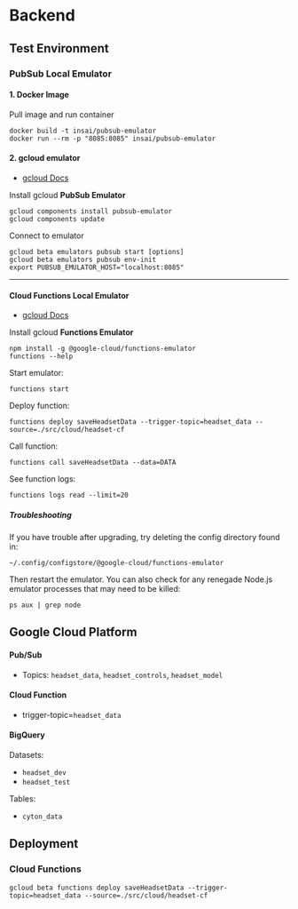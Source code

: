# Backend

## Test Environment
### PubSub Local Emulator
#### 1. Docker Image
Pull image and run container

    docker build -t insai/pubsub-emulator
    docker run --rm -p "8085:8085" insai/pubsub-emulator

#### 2. gcloud emulator 
* [gcloud Docs](https://cloud.google.com/pubsub/docs/emulator)

Install gcloud **PubSub Emulator**

    gcloud components install pubsub-emulator
    gcloud components update

Connect to emulator

    gcloud beta emulators pubsub start [options]
    gcloud beta emulators pubsub env-init
    export PUBSUB_EMULATOR_HOST="localhost:8085"
___
#### Cloud Functions Local Emulator
* [gcloud Docs](https://cloud.google.com/functions/docs/emulator)

Install gcloud **Functions Emulator**

    npm install -g @google-cloud/functions-emulator
    functions --help

Start emulator:

    functions start

Deploy function:

    functions deploy saveHeadsetData --trigger-topic=headset_data --source=./src/cloud/headset-cf

Call function:

    functions call saveHeadsetData --data=DATA

See function logs:

    functions logs read --limit=20

##### Troubleshooting
If you have trouble after upgrading, try deleting the config
directory found in:

    ~/.config/configstore/@google-cloud/functions-emulator

Then restart the emulator. You can also check for any renegade
Node.js emulator processes that may need to be killed:

    ps aux | grep node

## Google Cloud Platform
#### Pub/Sub
* Topics: `headset_data`, `headset_controls`, `headset_model`

#### Cloud Function
* trigger-topic=`headset_data`

#### BigQuery
Datasets:
* `headset_dev`
* `headset_test`

Tables:
* `cyton_data`

## Deployment
### Cloud Functions
    
    gcloud beta functions deploy saveHeadsetData --trigger-topic=headset_data --source=./src/cloud/headset-cf